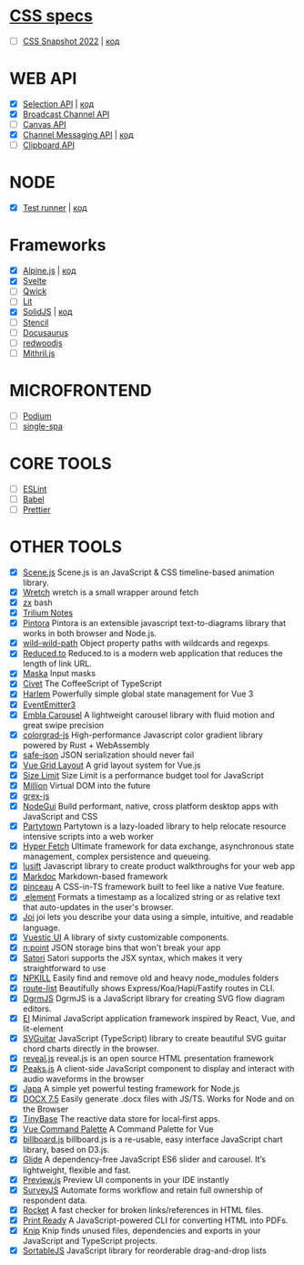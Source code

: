 # [CSS specs](https://www.w3.org/TR/?tag=css&version=latest)

- [ ] [CSS Snapshot 2022](https://www.w3.org/TR/2022/DNOTE-css-2022-20221122/) | [код](https://github.com/Dzelix/web-tools/tree/css-snapshot)

# WEB API

- [x] [Selection API](https://w3c.github.io/selection-api/#selection-interface) | [код](https://github.com/Dzelix/web-tools/tree/selection-api)
- [x] [Broadcast Channel API](https://developer.mozilla.org/en-US/docs/Web/API/Broadcast_Channel_API)
- [ ] [Canvas API](https://developer.mozilla.org/en-US/docs/Web/API/Canvas_API)
- [x] [Channel Messaging API](https://developer.mozilla.org/en-US/docs/Web/API/Channel_Messaging_API) | [код](https://github.com/Dzelix/web-tools/tree/channel-msg)
- [ ] [Clipboard API](https://developer.mozilla.org/en-US/docs/Web/API/Clipboard_API)

# NODE

- [x] [Test runner](https://nodejs.org/dist/latest-v18.x/docs/api/test.html) | [код](https://github.com/Dzelix/web-tools/tree/node-test_runner)

# Frameworks
- [x] [Alpine.js](https://alpinejs.dev) | [код](https://github.com/Dzelix/web-tools/tree/alpinejs-app)
- [x] [Svelte](https://svelte.dev)
- [ ] [Qwick](https://qwik.builder.io)
- [ ] [Lit](https://lit.dev)
- [x] [SolidJS](https://www.solidjs.com) | [код](https://github.com/Dzelix/web-tools/tree/solidjs-app)
- [ ] [Stencil](https://stenciljs.com)
- [ ] [Docusaurus](https://docusaurus.io)
- [ ] [redwoodjs](https://redwoodjs.com)
- [ ] [Mithril.js](https://mithril.js.org)

# MICROFRONTEND

- [ ] [Podium](https://podium-lib.io)
- [ ] [single-spa](https://single-spa.js.org)

# CORE TOOLS

- [ ] [ESLint](https://eslint.org)
- [ ] [Babel](https://babeljs.io)
- [ ] [Prettier](https://prettier.io)

# OTHER TOOLS

- [x] [Scene.js](https://github.com/daybrush/scenejs) Scene.js is an JavaScript & CSS timeline-based animation library.
- [x] [Wretch](https://github.com/elbywan/wretch) wretch is a small wrapper around fetch
- [x] [zx](https://github.com/google/zx) bash
- [x] [Trilium Notes](https://github.com/zadam/trilium)
- [x] [Pintora](https://github.com/hikerpig/pintora) Pintora is an extensible javascript text-to-diagrams library that works in both browser and Node.js.
- [x] [wild-wild-path](https://github.com/ehmicky/wild-wild-path) Object property paths with wildcards and regexps.
- [x] [Reduced.to](https://github.com/origranot/reduced.to) Reduced.to is a modern web application that reduces the length of link URL.
- [x] [Maska](https://beholdr.github.io/maska/#/) Input masks
- [x] [Civet](https://github.com/DanielXMoore/Civet) The CoffeeScript of TypeScript
- [x] [Harlem](https://harlemjs.com) Powerfully simple global state management for Vue 3
- [x] [EventEmitter3](https://github.com/primus/eventemitter3)
- [x] [Embla Carousel](https://www.embla-carousel.com) A lightweight carousel library with fluid motion and great swipe precision
- [x] [colorgrad-js](https://github.com/mazznoer/colorgrad-js) High-performance Javascript color gradient library powered by Rust + WebAssembly
- [x] [safe-json](https://github.com/ehmicky/safe-json-value) JSON serialization should never fail
- [x] [Vue Grid Layout](https://jbaysolutions.github.io/vue-grid-layout/) A grid layout system for Vue.js
- [x] [Size Limit](https://github.com/ai/size-limit) Size Limit is a performance budget tool for JavaScript
- [x] [Million](https://millionjs.org) Virtual DOM into the future
- [x] [grex-js](https://pemistahl.github.io/grex-js/)
- [x] [NodeGui](https://docs.nodegui.org) Build performant, native, cross platform desktop apps with JavaScript and CSS
- [x] [Partytown](https://partytown.builder.io) Partytown is a lazy-loaded library to help relocate resource intensive scripts into a web worker
- [x] [Hyper Fetch](https://hyperfetch.bettertyped.com) Ultimate framework for data exchange, asynchronous state management, complex persistence and queueing.
- [x] [lusift](https://lusift.vercel.app) Javascript library to create product walkthroughs for your web app
- [x] [Markdoc](https://markdoc.dev) Markdown-based framework
- [x] [pinceau](https://github.com/Tahul/pinceau) A CSS-in-TS framework built to feel like a native Vue feature.
- [x] [<relative-time> element](https://github.com/github/relative-time-element) Formats a timestamp as a localized string or as relative text that auto-updates in the user's browser.
- [x] [Joi](https://joi.dev/api/?v=17.7.0#introduction) joi lets you describe your data using a simple, intuitive, and readable language.
- [x] [Vuestic UI](https://github.com/epicmaxco/vuestic-ui) A library of sixty customizable components.
- [x] [n:point](https://www.npoint.io) JSON storage bins that won't break your app
- [x] [Satori](https://github.com/vercel/satori) Satori supports the JSX syntax, which makes it very straightforward to use
- [x] [NPKILL](https://github.com/voidcosmos/npkill) Easily find and remove old and heavy node_modules folders
- [x] [route-list](https://github.com/VladimirMikulic/route-list)  Beautifully shows Express/Koa/Hapi/Fastify routes in CLI.
- [x] [DgrmJS](https://github.com/AlexeyBoiko/DgrmJS) DgrmJS is a JavaScript library for creating SVG flow diagram editors.
- [x] [El](https://github.com/frameable/el) Minimal JavaScript application framework inspired by React, Vue, and lit-element
- [x] [SVGuitar](https://github.com/omnibrain/svguitar) JavaScript (TypeScript) library to create beautiful SVG guitar chord charts directly in the browser.
- [x] [reveal.js](https://github.com/hakimel/reveal.js) reveal.js is an open source HTML presentation framework
- [x] [Peaks.js](https://github.com/bbc/peaks.js) A client-side JavaScript component to display and interact with audio waveforms in the browser
- [x] [Japa](https://japa.dev/docs) A simple yet powerful testing framework for Node.js
- [x] [DOCX 7.5](https://docx.js.org/#/) Easily generate .docx files with JS/TS. Works for Node and on the Browser
- [x] [TinyBase](https://tinybase.org) The reactive data store for local‑first apps.
- [x] [Vue Command Palette](https://vue-command-palette.vercel.app) A Command Palette for Vue
- [x] [billboard.js](https://github.com/naver/billboard.js) billboard.js is a re-usable, easy interface JavaScript chart library, based on D3.js.
- [x] [Glide](https://glidejs.com) A dependency-free JavaScript ES6 slider and carousel. It’s lightweight, flexible and fast.
- [x] [Preview.js](https://previewjs.com) Preview UI components in your IDE instantly
- [x] [SurveyJS](https://surveyjs.io) Automate forms workflow and retain full ownership of respondent data.
- [x] [Rocket](https://rocket.modern-web.dev/tools/check-html-links/overview/) A fast checker for broken links/references in HTML files.
- [x] [Print Ready](https://github.com/humanwhocodes/print-ready) A JavaScript-powered CLI for converting HTML into PDFs.
- [x] [Knip](https://github.com/webpro/knip) Knip finds unused files, dependencies and exports in your JavaScript and TypeScript projects.
- [x] [SortableJS](http://sortablejs.github.io/Sortable/) JavaScript library for reorderable drag-and-drop lists
